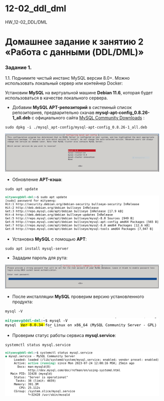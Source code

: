 # 12-02_ddl_dml
HW_12-02_DDL/DML

# Домашнее задание к занятию 2 «Работа с данными (DDL/DML)»

### Задание 1.
1.1. Поднимите чистый инстанс MySQL версии 8.0+. Можно использовать локальный сервер или контейнер Docker:

Установим **MySQL** на виртуальной машине **Debian 11.6**, которая будет использоваться в качестве локального
сервера.

- Добавим **MySQL APT-репозиторий** в системный список репозиториев, предварительно скачав **mysql-apt-config_0.8.26-1_all.deb**
  с официального сайта [MySQL Community Downloads](https://dev.mysql.com/downloads/file/?id=521319) :
```
sudo dpkg -i ./mysql_apt-config/mysql-apt-config_0.8.26-1_all.deb
```
<kbd>![](img/mysql_apt_config_installation.png)</kbd>  

- Обновление **APT-кэша**:
```
sudo apt update
```
<kbd>![](img/mysql_apt_repos_update.png)</kbd>
- Установка **MySQL** с помощью **APT**:
```
sudo apt install mysql-server
```
- Зададим пароль для рута:
  
<kbd>![](img/mysql_server_installation_root_password.png)</kbd>

- После инсталляции **MySQL** проверим версию установленного продукта:
```
mysql -V
```
<kbd>![](img/mysql_version.png)</kbd>

- Проверим статус работы сервиса **mysql.service**:
```
systemctl status mysql.service
```
<kbd>![](img/mysql_service_status.png)</kbd>

  
